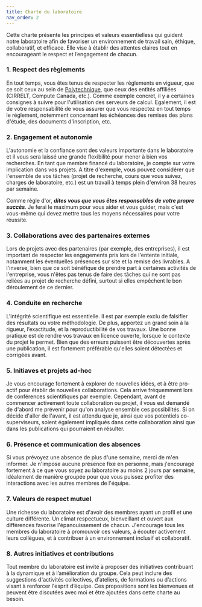 ```yaml
---
title: Charte du laboratoire
nav_order: 2
---
```


Cette charte présente les principes et valeurs essentielless qui guident notre laboratoire afin de favoriser un environnement de travail sain, éthique, collaboratif, et efficace. Elle vise à établir des attentes claires tout en encourageant le respect et l’engagement de chacun. 


### 1. Respect des règlements

En tout temps, vous êtes tenus de respecter les règlements en vigueur, que ce soit ceux au sein de [Polytechnique](https://www.polymtl.ca/appui-pedagogique/politiques-et-reglements-importants-pour-lenseignement), 
que ceux des entités affiliées (CIRRELT, Compute Canada, etc.). Comme exemple concret, il y a certaines consignes à suivre pour l'utilisation des serveurs de calcul. Egalement, il est de votre responsabilité de vous assurer que vous respectez en tout temps le réglement, notemment concernant les échéances des remises des plans d'étude, des documents d'inscription, etc.

### 2. Engagement et autonomie

L'autonomie et la confiance sont des valeurs importante dans le laboratoire et il vous sera laissé une grande flexibilité pour mener à bien vos recherches. En tant que membre financé du laboratoire, je compte sur votre implication dans vos projets. A titre d'exemple, vous pouvez considérer que l'ensemble de vos tâches (projet de recherche, cours que vous suivez, charges de laboratoire, etc.) est un travail à temps plein d'environ 38 heures par semaine. 

Comme règle d'or, ***dites vous que vous êtes responsables de votre propre succès***. Je ferai le maximum pour vous aider et vous guider, mais c'est vous-même qui devez mettre tous les moyens nécessaires pour votre réussite.

### 3. Collaborations avec des partenaires externes

Lors de projets avec des partenaires (par exemple, des entreprises), il est important de respecter les engagements pris lors de l'entente initiale, notamment les éventuelles présences sur site et la remise des livrables. A l'inverse, bien que ce soit bénéfique de prendre part à certaines activités de l'entreprise, vous n'êtes pas tenus de faire des tâches qui ne sont pas reliées au projet de recherche défini, surtout si elles empêchent le bon déroulement de ce dernier.

### 4. Conduite en recherche

L'intégrité scientifique est essentielle. Il est par exemple exclu de falsifier des résultats ou votre méthodologie. De plus, apportez un grand soin à la rigueur, l’exactitude, et la reproductibilité de vos travaux. Une bonne pratique est de rendre vos travaux en licence ouverte, lorsque le contexte du projet le permet. Bien que des erreurs puissent être découvertes après une publication, il est fortement préférable qu'elles soient détectées et corrigées avant. 

### 5. Initiaves et projets ad-hoc 

Je vous encourage fortement à explorer de nouvelles idées, et à être pro-actif pour établir de nouvelles collaborations. Cela arrive fréquemment lors de conférences scientifiques par exemple. Cependant, avant de commencer activement toute collaboration ou projet, il vous est demandé de d'abord me prévenir pour qu'on analyse ensemble ces possibilités. Si on décide d'aller de l'avant, il est attendu que je, ainsi que vos potentiels co-superviseurs, soient également impliqués dans cette collaboration ainsi que dans les publications qui pourraient en résulter.

### 6. Présence et communication des absences

Si vous prévoyez une absence de plus d'une semaine, merci de m'en informer. Je n'impose aucune présence fixe en personne, mais j'encourage fortement à ce que vous soyez au laboratoire au moins 2 jours par semaine, idéalement de manière groupée pour que vous puissez profiter des interactions avec les autres membres de l'équipe.

### 7. Valeurs de respect mutuel

Une richesse du laboratoire est d'avoir des membres ayant un profil et une culture différente. Un climat respectueux, bienveillant et ouvert aux différences favorise l'épanouissement de chacun. J'encourage tous les membres du laboratoire à promouvoir ces valeurs, à écouter activement leurs collègues, et à contribuer à un environnement inclusif et collaboratif.

### 8. Autres initiatives et contributions

Tout membre du laboratoire est invité à proposer des initiatives contribuant à la dynamique et à l’amélioration du groupe. Cela peut inclure des suggestions d'activités collectives, d'ateliers, de formations ou d’actions visant à renforcer l'esprit d’équipe. Ces propositions sont les bienvenues et peuvent être discutées avec moi et être ajoutées dans cette charte au besoin.